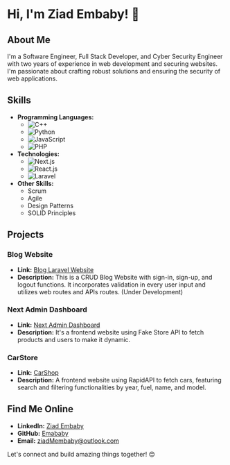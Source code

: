 # Hi, I'm Ziad Embaby! 👋

## About Me
I'm a Software Engineer, Full Stack Developer, and Cyber Security Engineer with two years of experience in web development and securing websites. I'm passionate about crafting robust solutions and ensuring the security of web applications.

## Skills
- **Programming Languages:** 
  - ![C++](https://img.shields.io/badge/-C++-00599C?style=flat&logo=c%2B%2B&logoColor=white)
  - ![Python](https://img.shields.io/badge/-Python-3776AB?style=flat&logo=python&logoColor=white)
  - ![JavaScript](https://img.shields.io/badge/-JavaScript-F7DF1E?style=flat&logo=javascript&logoColor=black)
  - ![PHP](https://img.shields.io/badge/-PHP-777BB4?style=flat&logo=php&logoColor=white)
- **Technologies:** 
  - ![Next.js](https://img.shields.io/badge/-Next.js-000000?style=flat&logo=next.js&logoColor=white)
  - ![React.js](https://img.shields.io/badge/-React.js-61DAFB?style=flat&logo=react&logoColor=black)
  - ![Laravel](https://img.shields.io/badge/-Laravel-FF2D20?style=flat&logo=laravel&logoColor=white)
- **Other Skills:** 
  - Scrum 
  - Agile 
  - Design Patterns 
  - SOLID Principles

## Projects
### Blog Website 
- **Link:** [Blog Laravel Website](https://github.com/Emababy/Blog_Laravel_Website)
- **Description:** This is a CRUD Blog Website with sign-in, sign-up, and logout functions. It incorporates validation in every user input and utilizes web routes and APIs routes. (Under Development)

### Next Admin Dashboard 
- **Link:** [Next Admin Dashboard](https://github.com/Emababy/next-admin-dashboard)
- **Description:** It's a frontend website using Fake Store API to fetch products and users to make it dynamic.

### CarStore 
- **Link:** [CarShop](https://github.com/Emababy/CarShop)
- **Description:** A frontend website using RapidAPI to fetch cars, featuring search and filtering functionalities by year, fuel, name, and model.

## Find Me Online
- **LinkedIn:** [Ziad Embaby](https://www.linkedin.com/in/ziad-embaby-26528527a/)
- **GitHub:** [Emababy](https://github.com/Emababy/)
- **Email:** [ziadMembaby@outlook.com](mailto:ziadMembaby@outlook.com)

Let's connect and build amazing things together! 😊
